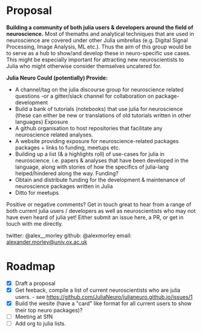 # Proposal
**Building a community of both julia users & developers around the field of neuroscience.**
Most of themaths and analytical techniques that are used in neuroscience are covered under other Julia umbrellas (e.g. Digital Signal Processing, Image Analysis, ML etc.). Thus the aim of this group would be to serve as a hub to show/and develop these in neuro-specific use cases. This might be especially important for attracting new neuroscientists to Julia who might otherwise consider themselves uncatered for. 

**Julia Neuro Could (potentially) Provide:**
  - A channel/tag on the julia discourse group for neuroscience related questions
    -or a gitter/slack channel for collaboration on package-development
  - Build a bank of tutorials (notebooks) that use julia for neuroscience (these can either be new or translations of old tutorials written in other languages)
Exposure
  - A github organisation to host repositories that facilitate any neuroscience related analyses.
  - A website providing exposure for neuroscience-related packages packages + links to funding, meetups etc.
  - Building up a list (& a highlights roll) of use-cases for julia in neuroscience. i.e. papers & analyses that have been developed in the language, along with stories of how the specifics of julia-lang helped/hindered along the way.
Funding?
   - Obtain and distribute funding for the development & maintenance of neuroscience packages written in Julia
   - Ditto for meetups


Positive or negative comments? Get in touch great to hear from a range of both current julia users / developers as well as neuroscientists who may not have even heard of julia yet! Either submit an issue here, a PR, or get in touch with me directly.

twitter: @alex__morley
github: @alexmorley
email: alexander.morley@univ.ox.ac.uk


# Roadmap
- [X] Draft a proposal
- [X] Get feeback, compile a list of current neuroscientists who are julia users. - see https://github.com/JuliaNeuro/julianeuro.github.io/issues/1
- [X] Build the wesite (have a "card" like format for all current users to show their top neuro packages)?
- [ ] Meeting at SfN
- [ ] Add org to julia lists.
